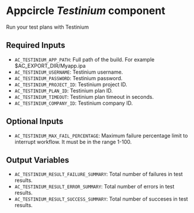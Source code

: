 # Appcircle _Testinium_ component

Run your test plans with Testinium

## Required Inputs

- `AC_TESTINIUM_APP_PATH`: Full path of the build. For example $AC_EXPORT_DIR/Myapp.ipa
- `AC_TESTINIUM_USERNAME`: Testinium username.
- `AC_TESTINIUM_PASSWORD`: Testinium password.
- `AC_TESTINIUM_PROJECT_ID`: Testinium project ID.
- `AC_TESTINIUM_PLAN_ID`: Testinium plan ID.
- `AC_TESTINIUM_TIMEOUT`: Testinium plan timeout in seconds.
- `AC_TESTINIUM_COMPANY_ID`: Testinium company ID.

## Optional Inputs

- `AC_TESTINIUM_MAX_FAIL_PERCENTAGE`: Maximum failure percentage limit to interrupt workflow. It must be in the range 1-100.

## Output Variables

- `AC_TESTINIUM_RESULT_FAILURE_SUMMARY`: Total number of failures in test results.
- `AC_TESTINIUM_RESULT_ERROR_SUMMARY`: Total number of errors in test results.
- `AC_TESTINIUM_RESULT_SUCCESS_SUMMARY`: Total number of succeses in test results.